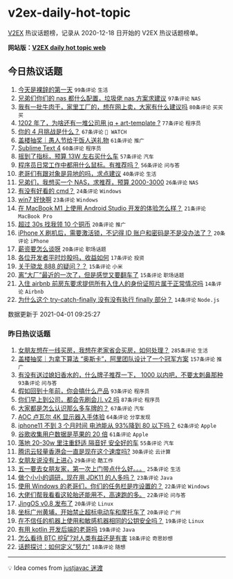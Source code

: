 # v2ex-daily-hot-topic

[V2EX](https://www.v2ex.com/) 热议话题榜，记录从 2020-12-18 日开始的 V2EX 热议话题榜单。

**网站版：[V2EX daily hot topic web](https://boojack.github.io/v2ex-daily-hot-topic-web/)**

## 今日热议话题

<!-- TODAY BEGIN -->

1. [今天是裸辞的第一天](https://www.v2ex.com/t/767059) `99条评论` `生活`
1. [兄弟们你们的 nas 都什么配置，垃圾佬 nas 方案求建议](https://www.v2ex.com/t/767176) `97条评论` `NAS`
1. [我有一批牛肉干，家里工厂的，想在网上卖，大家有什么建议吗](https://www.v2ex.com/t/767086) `80条评论` `买买买`
1. [1202 年了，为啥还有一堆公司用 jq + art-template ?](https://www.v2ex.com/t/767111) `77条评论` `程序员`
1. [你的 4 月挑战是什么？](https://www.v2ex.com/t/767128) `67条评论` ` WATCH`
1. [盖楼抽奖｜愚人节给干饭人送礼物](https://www.v2ex.com/t/767227) `61条评论` `推广`
1. [Sublime Text 4](https://www.v2ex.com/t/767077) `60条评论` `程序员`
1. [摇到了指标，预算 13W 左右买什么车](https://www.v2ex.com/t/767138) `57条评论` `汽车`
1. [程序员日常工作中都用什么鼠标。有推荐吗？](https://www.v2ex.com/t/767106) `56条评论` `问与答`
1. [老哥们有跟对象是异地的吗，求点建议](https://www.v2ex.com/t/767090) `40条评论` `生活`
1. [兄弟们，我想买一个 NAS，求推荐，预算 2000-3000](https://www.v2ex.com/t/767232) `26条评论` `NAS`
1. [有没有好看的 cmd？](https://www.v2ex.com/t/767167) `24条评论` `Windows`
1. [win7 好快啊](https://www.v2ex.com/t/767250) `23条评论` `Windows`
1. [在 MacBook M1 上使用 Android Studio 开发的体验怎么样？](https://www.v2ex.com/t/767183) `21条评论` `MacBook Pro`
1. [超过 30s 找我领 10 个铜币](https://www.v2ex.com/t/767178) `20条评论` `推广`
1. [iPhone X 刷机后，需要激活锁，不记得 ID 账户和密码是不是没办法了？](https://www.v2ex.com/t/767143) `20条评论` `iPhone`
1. [薪资要怎么谈呀](https://www.v2ex.com/t/767072) `20条评论` `职场话题`
1. [各位开发者平时炒股吗，收益如何](https://www.v2ex.com/t/767060) `17条评论` `投资`
1. [关于骁龙 888 的疑问？？](https://www.v2ex.com/t/767215) `15条评论` `小米`
1. [离“大厂”最近的一次了，但是感觉又要翻车了](https://www.v2ex.com/t/767082) `15条评论` `职场话题`
1. [入住 airbnb 前房东要求提供所有入住人的身份证照片属于正常情况吗](https://www.v2ex.com/t/767149) `14条评论` `Airbnb`
1. [为什么这个 try-catch-finally 没有没有执行 finally 部分？](https://www.v2ex.com/t/767110) `14条评论` `Node.js`

数据更新于 2021-04-01 09:25:27

<!-- TODAY END -->

### 昨日热议话题

<!-- YESTERDAY BEGIN -->

1. [女朋友想在一线买房，我想在老家省会买房，如何处理？](https://www.v2ex.com/t/766746) `285条评论` `生活`
1. [盖楼抽奖｜为拿下算法 “奥斯卡”，阿里团队设计了一个冠军方案](https://www.v2ex.com/t/766878) `157条评论` `推广`
1. [有没有送过媳妇香水的，什么牌子推荐一下， 1000 以内吧，不要太刺鼻那种](https://www.v2ex.com/t/766728) `93条评论` `问与答`
1. [假如回到十年前，你会搞什么产品](https://www.v2ex.com/t/766733) `93条评论` `程序员`
1. [你们早上到公司，都会先刷会儿 v2 吗](https://www.v2ex.com/t/766714) `87条评论` `程序员`
1. [大家都是怎么认识那么多车牌的？](https://www.v2ex.com/t/766741) `67条评论` `汽车`
1. [AOC 卢瓦尔 4K 显示器入手体验](https://www.v2ex.com/t/766727) `64条评论` `分享发现`
1. [iphone11 不到 3 个月时间 电池能从 93%降到 80 以下吗？](https://www.v2ex.com/t/766866) `62条评论` `Apple`
1. [谷歌收集用户数据是苹果的 20 倍](https://www.v2ex.com/t/766699) `61条评论` `Apple`
1. [落地 20-30w 里注重舒适 隔音好 安全好的车](https://www.v2ex.com/t/766797) `55条评论` `汽车`
1. [腾讯云轻量香港会一直是现在这个速度吗?](https://www.v2ex.com/t/766975) `30条评论` `云计算`
1. [女朋友说没有上进心](https://www.v2ex.com/t/766816) `29条评论` `酷工作`
1. [五一要去女朋友家，第一次上门带点什么好。。。](https://www.v2ex.com/t/766936) `25条评论` `生活`
1. [做个小小的调研，现在用 JDK11 的人多吗？](https://www.v2ex.com/t/766769) `23条评论` `Java`
1. [使用 Windows 的老哥们，你们的任务栏是咋设置的？](https://www.v2ex.com/t/767007) `22条评论` `Windows`
1. [大佬们帮我看看这轮胎还能用不，高速跑的多。](https://www.v2ex.com/t/766707) `22条评论` `问与答`
1. [JingOS v0.8 发布了](https://www.v2ex.com/t/766941) `20条评论` `Linux`
1. [坐标广州黄埔，开始禁止超标电动车和摩托车了](https://www.v2ex.com/t/766697) `20条评论` `广州`
1. [在不信任的机器上使用和敏感机器相同的公钥安全吗？](https://www.v2ex.com/t/766804) `19条评论` `Linux`
1. [有用 kotlin 开发后端的老哥吗](https://www.v2ex.com/t/766771) `19条评论` `Java`
1. [怎么看待 BTC 挖矿?对人类有益还是有害](https://www.v2ex.com/t/766963) `18条评论` `奇思妙想`
1. [话题探讨：如何定义”努力“](https://www.v2ex.com/t/766839) `18条评论` `随想`

<!-- YESTERDAY END -->

---

💡 Idea comes from [justjavac 迷渡](https://github.com/justjavac/)

